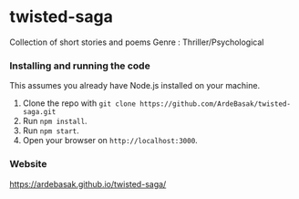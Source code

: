 # twisted-saga
Collection of short stories and poems
Genre : Thriller/Psychological

### Installing and running the code

This assumes you already have Node.js installed on your machine.

1. Clone the repo with `git clone https://github.com/ArdeBasak/twisted-saga.git`
1. Run `npm install`.
1. Run `npm start`.
1. Open your browser on `http://localhost:3000`.


### Website
https://ardebasak.github.io/twisted-saga/ 

